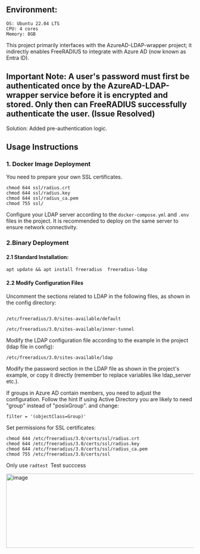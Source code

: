 ## Environment:
```
OS: Ubuntu 22.04 LTS
CPU: 4 cores
Memory: 8GB
```

This project primarily interfaces with the AzureAD-LDAP-wrapper project; it indirectly enables FreeRADIUS to integrate with Azure AD (now known as Entra ID).



## Important Note: A user's password must first be authenticated once by the AzureAD-LDAP-wrapper service before it is encrypted and stored. Only then can FreeRADIUS successfully authenticate the user. (Issue Resolved)
Solution: Added pre-authentication logic.

## Usage Instructions

### 1. Docker Image Deployment
You need to prepare your own SSL certificates.

```
chmod 644 ssl/radius.crt
chmod 644 ssl/radius.key
chmod 644 ssl/radius_ca.pem
chmod 755 ssl/
```

Configure your LDAP server according to the `docker-compose.yml` and `.env` files in the project. It is recommended to deploy on the same server to ensure network connectivity.


### 2.Binary Deployment
#### 2.1 Standard Installation:
```
apt update && apt install freeradius  freeradius-ldap
```
#### 2.2 Modify Configuration Files
Uncomment the sections related to LDAP in the following files, as shown in the config directory:
```

/etc/freeradius/3.0/sites-available/default

/etc/freeradius/3.0/sites-available/inner-tunnel
```
Modify the LDAP configuration file according to the example in the project (ldap file in config):
```
/etc/freeradius/3.0/sites-available/ldap
```


Modify the password section in the LDAP file as shown in the project's example, or copy it directly (remember to replace variables like ldap_server etc.).

If groups in Azure AD contain members, you need to adjust the configuration. Follow the hint If using Active Directory you are likely to need "group" instead of "posixGroup". and change:

```
filter = '(objectClass=Group)'
```
Set permissions for SSL certificates:
```
chmod 644 /etc/freeradius/3.0/certs/ssl/radius.crt
chmod 644 /etc/freeradius/3.0/certs/ssl/radius.key
chmod 644 /etc/freeradius/3.0/certs/ssl/radius_ca.pem
chmod 755 /etc/freeradius/3.0/certs/ssl
```

Only use `radtest `Test succcess 

<img width="1022" height="199" alt="image" src="https://github.com/user-attachments/assets/59b9f9b4-89bc-424c-ae09-f01be0b91c92" />




